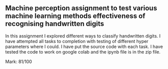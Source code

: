 ## Machine perception assignment to test various machine learning methods effectiveness of recognising handwritten digits

In this assignment I explored different ways to classify handwritten digits. I have attempted all tasks to
completion with testing of different hyper parameters where I could. I have put the source code with each
task. I have tested the code to work on google colab and the ipynb file is in the zip file.

Mark: 81/100
